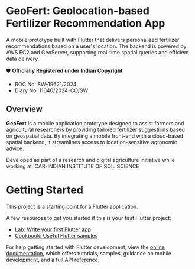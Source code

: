 # GeoFert: Geolocation-based Fertilizer Recommendation App

A mobile prototype built with Flutter that delivers personalized fertilizer recommendations based on a user's location. The backend is powered by AWS EC2 and GeoServer, supporting real-time spatial queries and efficient data delivery.

🛡️ **Officially Registered under Indian Copyright**  
- ROC No: SW-19621/2024  
- Diary No: 11640/2024-CO/SW

## Overview

**GeoFert** is a mobile application prototype designed to assist farmers and agricultural researchers by providing tailored fertilizer suggestions based on geospatial data. By integrating a mobile front-end with a cloud-based spatial backend, it streamlines access to location-sensitive agronomic advice.

Developed as part of a research and digital agriculture initiative while working at ICAR-INDIAN INSTITUTE OF SOIL SCIENCE


# Getting Started

This project is a starting point for a Flutter application.

A few resources to get you started if this is your first Flutter project:

- [Lab: Write your first Flutter app](https://docs.flutter.dev/get-started/codelab)
- [Cookbook: Useful Flutter samples](https://docs.flutter.dev/cookbook)

For help getting started with Flutter development, view the
[online documentation](https://docs.flutter.dev/), which offers tutorials,
samples, guidance on mobile development, and a full API reference.
